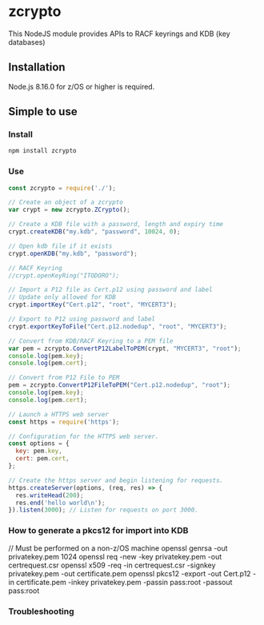 # zcrypto
This NodeJS module provides APIs to RACF keyrings and KDB (key databases)

## Installation

<!--
This is a [Node.js](https://nodejs.org/en/) module available through the
[npm registry](https://www.npmjs.com/).
-->

Node.js 8.16.0 for z/OS or higher is required.

## Simple to use

### Install

```bash
npm install zcrypto
```

### Use

```js
const zcrypto = require('./');

// Create an object of a zcrypto
var crypt = new zcrypto.ZCrypto();

// Create a KDB file with a password, length and expiry time
crypt.createKDB("my.kdb", "password", 10024, 0);

// Open kdb file if it exists
crypt.openKDB("my.kdb", "password");

// RACF Keyring
//crypt.openKeyRing("ITODORO");

// Import a P12 file as Cert.p12 using password and label
// Update only allowed for KDB
crypt.importKey("Cert.p12", "root", "MYCERT3");

// Export to P12 using password and label
crypt.exportKeyToFile("Cert.p12.nodedup", "root", "MYCERT3");

// Convert from KDB/RACF Keyring to a PEM file
var pem = zcrypto.ConvertP12LabelToPEM(crypt, "MYCERT3", "root");
console.log(pem.key);
console.log(pem.cert);

// Convert from P12 File to PEM
pem = zcrypto.ConvertP12FileToPEM("Cert.p12.nodedup", "root");
console.log(pem.key);
console.log(pem.cert);

// Launch a HTTPS web server
const https = require('https'); 

// Configuration for the HTTPS web server.
const options = {
  key: pem.key,
  cert: pem.cert,
};

// Create the https server and begin listening for requests.
https.createServer(options, (req, res) => {
  res.writeHead(200); 
  res.end('hello world\n'); 
}).listen(3000); // Listen for requests on port 3000.
```

### How to generate a pkcs12 for import into KDB
// Must be performed on a non-z/OS machine
openssl genrsa -out privatekey.pem 1024 openssl req -new -key privatekey.pem -out certrequest.csr
openssl x509 -req -in certrequest.csr -signkey privatekey.pem -out certificate.pem
openssl pkcs12 -export -out Cert.p12 -in certificate.pem -inkey privatekey.pem -passin pass:root -passout pass:root

### Troubleshooting


